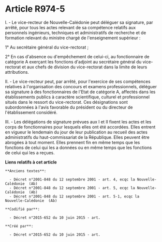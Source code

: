 # Article R974-5

I. - Le vice-recteur de Nouvelle-Calédonie peut déléguer sa signature, par arrêté, pour tous les actes relevant de sa
compétence relatifs aux personnels ingénieurs, techniques et administratifs de recherche et de formation relevant du ministre
chargé de l'enseignement supérieur :

1° Au secrétaire général du vice-rectorat ;

2° En cas d'absence ou d'empêchement de celui-ci, au fonctionnaire de catégorie A exerçant les fonctions d'adjoint au
secrétaire général du vice-rectorat et aux chefs de division du vice-rectorat dans la limite de leurs attributions.

II. - Le vice-recteur peut, par arrêté, pour l'exercice de ses compétences relatives à l'organisation des concours et examens
professionnels, déléguer sa signature à des fonctionnaires de l'Etat de catégorie A, affectés dans les établissements publics
à caractère scientifique, culturel et professionnel situés dans le ressort du vice-rectorat. Ces désignations sont
subordonnées à l'avis favorable du président ou du directeur de l'établissement considéré.

III. - Les délégations de signature prévues aux I et II fixent les actes et les corps de fonctionnaires pour lesquels elles
ont été accordées. Elles entrent en vigueur le lendemain du jour de leur publication au recueil des actes administratifs du
haut-commissariat de la République. Elles peuvent être abrogées à tout moment. Elles prennent fin en même temps que les
fonctions de celui qui les a données ou en même temps que les fonctions de celui qui les a reçues.

**Liens relatifs à cet article**

	**Anciens textes**:

	  - Décret n°2001-848 du 12 septembre 2001 - art. 4, ecqc la Nouvelle-Calédonie  (Ab)
	  - Décret n°2001-848 du 12 septembre 2001 - art. 5, ecqc la Nouvelle-Calédonie  (Ab)
	  - Décret n°2001-848 du 12 septembre 2001 - art. 5-1, ecqc la Nouvelle-Calédonie  (Ab)

	**Codifié par**:

	  - Décret n°2015-652 du 10 juin 2015 - art.

	**Créé par**:

	  - Décret n°2015-652 du 10 juin 2015 - art.
